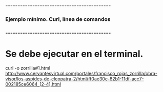 ### ------------------------------------------- ###
###  Ejemplo mínimo. Curl, línea de comandos    ###
### ------------------------------------------- ###

# Se debe ejecutar en el terminal.

curl -o zorrilla#1.html http://www.cervantesvirtual.com/portales/francisco_rojas_zorrilla/obra-visor/los-aspides-de-cleopatra-2/html/ff0ae30c-82b1-11df-acc7-002185ce6064_[2-4].html